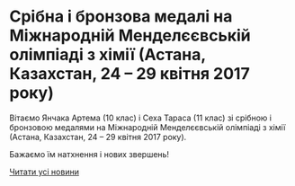 # Срібна і бронзова медалі на Міжнародній Менделєєвській олімпіаді з хімії (Астана, Казахстан, 24 – 29 квітня 2017 року)

Вітаємо Янчака Артема (10 клас) і Сеха Тараса (11 клас) зі срібною і бронзовою медалями на Міжнародній Менделєєвській олімпіаді з хімії (Астана, Казахстан, 24 – 29 квітня 2017 року).

Бажаємо їм натхнення і нових звершень!

[Читати усі новини](/news)

